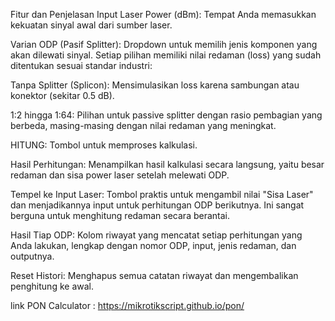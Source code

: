 Fitur dan Penjelasan
Input Laser Power (dBm): Tempat Anda memasukkan kekuatan sinyal awal dari sumber laser.

Varian ODP (Pasif Splitter): Dropdown untuk memilih jenis komponen yang akan dilewati sinyal. Setiap pilihan memiliki nilai redaman (loss) yang sudah ditentukan sesuai standar industri:

Tanpa Splitter (Splicon): Mensimulasikan loss karena sambungan atau konektor (sekitar 0.5 dB).

1:2 hingga 1:64: Pilihan untuk passive splitter dengan rasio pembagian yang berbeda, masing-masing dengan nilai redaman yang meningkat.

HITUNG: Tombol untuk memproses kalkulasi.

Hasil Perhitungan: Menampilkan hasil kalkulasi secara langsung, yaitu besar redaman dan sisa power laser setelah melewati ODP.

Tempel ke Input Laser: Tombol praktis untuk mengambil nilai "Sisa Laser" dan menjadikannya input untuk perhitungan ODP berikutnya. Ini sangat berguna untuk menghitung redaman secara berantai.

Hasil Tiap ODP: Kolom riwayat yang mencatat setiap perhitungan yang Anda lakukan, lengkap dengan nomor ODP, input, jenis redaman, dan outputnya.

Reset Histori: Menghapus semua catatan riwayat dan mengembalikan penghitung ke awal.

link PON Calculator : https://mikrotikscript.github.io/pon/
